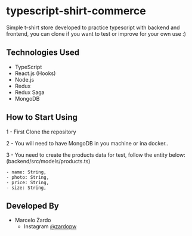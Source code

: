 # typescript-shirt-commerce

Simple t-shirt store developed to practice typescript with backend and frontend, you can clone if you want to test or improve for your own use :)

## Technologies Used

- TypeScript
- React.js (Hooks)
- Node.js
- Redux
- Redux Saga
- MongoDB

## How to Start Using

1 - First Clone the repository

2 - You will need to have MongoDB in you machine or ina docker..

3 - You need to create the products data for test, follow the entity below: (backend/src/models/products.ts)

	- name: String,
    - photo: String,
    - price: String,
    - size: String,

## Developed By

* Marcelo Zardo
	* Instagram [@zardopw](https://www.instagram.com/zardopw/)